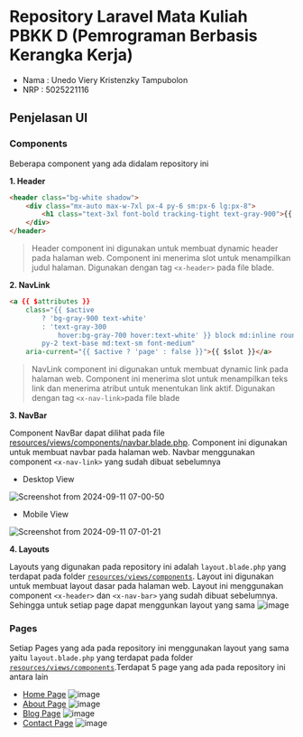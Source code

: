 # Repository Laravel Mata Kuliah PBKK D (Pemrograman Berbasis Kerangka Kerja)

- Nama : Unedo Viery Kristenzky Tampubolon
- NRP : 5025221116

## Penjelasan UI
### Components
Beberapa component yang ada didalam repository ini

**1. Header**

```html
<header class="bg-white shadow">
    <div class="mx-auto max-w-7xl px-4 py-6 sm:px-6 lg:px-8">
        <h1 class="text-3xl font-bold tracking-tight text-gray-900">{{ $slot }}</h1>
    </div>
</header>
```
> Header component ini digunakan untuk membuat dynamic header pada halaman web. Component ini menerima slot untuk menampilkan judul halaman.
Digunakan dengan tag `<x-header>` pada file blade.

**2. NavLink**

```html
<a {{ $attributes }}
    class="{{ $active
        ? 'bg-gray-900 text-white'
        : 'text-gray-300
            hover:bg-gray-700 hover:text-white' }} block md:inline rounded-md px-3
        py-2 text-base md:text-sm font-medium"
    aria-current="{{ $active ? 'page' : false }}">{{ $slot }}</a>
```
> NavLink component ini digunakan untuk membuat dynamic link pada halaman web. Component ini menerima slot untuk menampilkan teks link dan menerima atribut untuk menentukan link aktif. Digunakan dengan tag `<x-nav-link>`pada file blade

**3. NavBar**

Component NavBar dapat dilihat pada file [resources/views/components/navbar.blade.php](resources/views/components/navbar.blade.php). Component ini digunakan untuk membuat navbar pada halaman web. Navbar menggunakan component `<x-nav-link>` yang sudah dibuat sebelumnya

- Desktop View

![Screenshot from 2024-09-11 07-00-50](https://github.com/user-attachments/assets/eda9e9db-544f-4a4a-9d5a-2dc8719ad956)
- Mobile View

![Screenshot from 2024-09-11 07-01-21](https://github.com/user-attachments/assets/97d16dde-1040-400b-ba58-abce8f1b4108)

**4. Layouts**

Layouts yang digunakan pada repository ini adalah `layout.blade.php` yang terdapat pada folder [`resources/views/components`](resources/views/components). Layout ini digunakan untuk membuat layout dasar pada halaman web. Layout ini menggunakan component `<x-header>` dan `<x-nav-bar>` yang sudah dibuat sebelumnya. Sehingga untuk setiap page dapat menggunkan layout yang sama
![image](https://github.com/user-attachments/assets/b2f6fa0b-2db7-4829-8965-8c4def69f0f7)

### Pages
Setiap Pages yang ada pada repository ini menggunakan layout yang sama yaitu `layout.blade.php` yang terdapat pada folder [`resources/views/components`](resources/views/components).Terdapat 5 page yang ada pada repository ini antara lain
- [Home Page](resources/views/pages/home.blade.php)
![image](https://github.com/user-attachments/assets/5f3fe5cf-66ea-4efb-b482-8453b794cb58)
- [About Page](resources/views/pages/about.blade.php)
![image](https://github.com/user-attachments/assets/959a94d6-e51e-42f7-ae0c-2aa9a8bbf025)
- [Blog Page](resources/views/pages/blog.blade.php)
![image](https://github.com/user-attachments/assets/1ea6de6e-8f6d-4ade-a4b0-dcaea6fdeb2f)
- [Contact Page](resources/views/pages/contact.blade.php)
![image](https://github.com/user-attachments/assets/f33e68f4-ff5a-44f1-b801-3f5cd35c6372)







